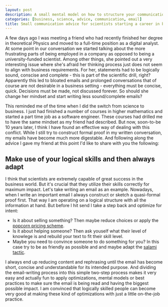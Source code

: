 ```yaml
---
layout: post
description: A small mental model on how to structure your communication to become more effective
categories: [business, science, advice, communication, email]
title: Small communication advice for scientists starting a career in business
---
```


A few days ago I was meeting a friend who had recently finished her degree in theoretical Physics and moved to a full-time position as a digital analyst. At some point in our conversation we started talking about the more frustrating parts of being employed in a company as opposed to being a university-funded scientist. Among other things, she pointed out a very interesting issue where she's afraid her thinking process just does not seem to align with business requirements. For her, statements had to be logically sound, conscise and complete - this is part of the scientific drill, right? Apparently this led to bloated emails and prolonged conversations that of course are not desirable in a business setting - everything must be concise, quick. Decisions must be made, not discussed forever. So should she change her mindset and start writing less sound/complete emails?

This reminded me of the time when I did the switch from science to business. I just had finished a number of courses in higher mathematics and started a part time job as a software engineer. These courses had drilled me to have the same mindset as my friend had described. But now, soon-to-be 10 years later, I think I have found an effective way of dealing with this conflict. While I still try to construct formal proof in my written conversation, my emails have become much more digestable. And following along the advice I gave my friend at this point I'd like to share with you the following:

## Make use of your logical skills and then always adapt
I think that scientists are extremely capable of great success in the business world. But it's crucial that they utilize their skills correctly for maximum impact. Let's take writing an email as an example. Nowadays, when I write an important email I always construct or sketch a quasi-formal proof first. That way I am operating on a logical structure with all the information at hand. But before I hit send I take a step back and optimize for intent: 

- Is it about selling something? Then maybe reduce choices or apply the [popcorn pricing scheme](https://marketfit.co/the-psychology-of-popcorn-pricing-2).
- Is it about helping someone? Then ask youself what their level of knowlege is and rebuild your text to fit their skill level. 
- Maybe you need to convince someone to do something for you? In this case try to be as friendly as possible and and maybe adapt the [salami tactic](https://en.wikipedia.org/wiki/Salami_slicing_tactics). 

I always end up reducing content and rephrasing until the email has become short, concise and understandable for its intended purpose. And dividing the email-writing process into this simple two-step process makes it very easy and actually fun to apply optimizations, mental models or best practices to make sure the email is being read and having the biggest possible impact. I am convinced that logically skilled people can become very good at making these kind of optimizations with just a little on-the-job practice.  




